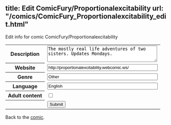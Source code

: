 title: Edit ComicFury/Proportionalexcitability
url: "/comics/ComicFury_Proportionalexcitability_edit.html"
---
Edit info for comic ComicFury/Proportionalexcitability

<form name="comic" action="http://gaepostmail.appspot.com/comic/" method="post">
<table class="comicinfo">
<tr>
<th>Description</th><td><textarea name="description" cols="40" rows="3">The mostly real life adventures of two sisters. Updates Mondays.</textarea></td>
</tr>
<tr>
<th>Website</th><td><input type="text" name="url" value="http://proportionalexcitability.webcomic.ws/" size="40"/></td>
</tr>
<tr>
<th>Genre</th><td><input type="text" name="genre" value="Other" size="40"/></td>
</tr>
<tr>
<th>Language</th><td><input type="text" name="language" value="English" size="40"/></td>
</tr>
<tr>
<th>Adult content</th><td><input type="checkbox" name="adult" value="adult" /></td>
</tr>
<tr>
<th></th><td>
<input type="hidden" name="comic" value="ComicFury_Proportionalexcitability" />
<input type="submit" name="submit" value="Submit" />
</td>
</tr>
</table>
</form>

Back to the [comic](ComicFury_Proportionalexcitability.html).
